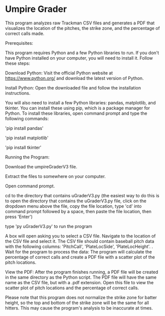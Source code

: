 # Umpire Grader

This program analyzes raw Trackman CSV files and generates a PDF that visualizes the location of the pitches, the strike zone, and the percentage of correct calls made.



Prerequisites:

This program requires Python and a few Python libraries to run. If you don't have Python installed on your computer, you will need to install it. Follow these steps:

Download Python: Visit the official Python website at https://www.python.org/ and download the latest version of Python.

Install Python: Open the downloaded file and follow the installation instructions.

You will also need to install a few Python libraries: pandas, matplotlib, and tkinter. You can install these using pip, which is a package manager for Python. To install these libraries, open command prompt and type the following commands:

'pip install pandas'

'pip install matplotlib'

'pip install tkinter'




Running the Program:

Download the umpireGraderV3 file.

Extract the files to somewhere on your computer.

Open command prompt.

cd to the directory that contains uGraderV3.py (the easiest way to do this is to open the directory that contains the uGraderV3.py file, click on the dropdown menu above the file, copy the file location, type 'cd' into command prompt followed by a space, then paste the file location, then press 'Enter')

type 'py uGraderV3.py' to run the program

A box will open asking you to select a CSV file. Navigate to the location of the CSV file and select it. The CSV file should contain baseball pitch data with the following columns: 'PitchCall', 'PlateLocSide', 'PlateLocHeight'.
.
Wait for the program to process the data: The program will calculate the percentage of correct calls and create a PDF file with a scatter plot of the pitch locations.

View the PDF: After the program finishes running, a PDF file will be created in the same directory as the Python script. The PDF file will have the same name as the CSV file, but with a .pdf extension. Open this file to view the scatter plot of pitch locations and the percentage of correct calls.



Please note that this program does not normalize the strike zone for batter height, so the top and bottom of the strike zone will be the same for all hitters. This may cause the program's analysis to be inaccurate at times. 


